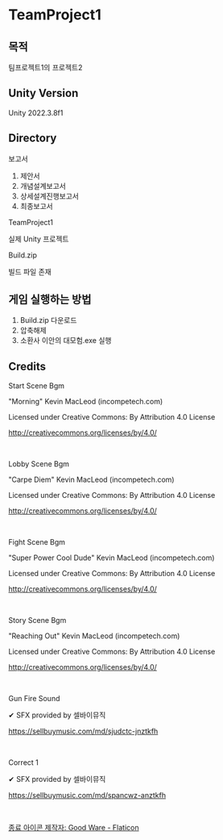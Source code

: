 # TeamProject1

## 목적

팀프로젝트1의 프로젝트2

## Unity Version

Unity 2022.3.8f1

## Directory

보고서

1. 제안서
2. 개념설계보고서
3. 상세설계진행보고서
4. 최종보고서

TeamProject1

실제 Unity 프로젝트

Build.zip

빌드 파일 존재

## 게임 실행하는 방법

1. Build.zip 다운로드
2. 압축해제
3. 소환사 이안의 대모험.exe 실행

## Credits

Start Scene Bgm

"Morning" Kevin MacLeod (incompetech.com)

Licensed under Creative Commons: By Attribution 4.0 License

http://creativecommons.org/licenses/by/4.0/

<br/>

Lobby Scene Bgm

"Carpe Diem" Kevin MacLeod (incompetech.com)

Licensed under Creative Commons: By Attribution 4.0 License

http://creativecommons.org/licenses/by/4.0/

<br/>

Fight Scene Bgm

"Super Power Cool Dude" Kevin MacLeod (incompetech.com)

Licensed under Creative Commons: By Attribution 4.0 License

http://creativecommons.org/licenses/by/4.0/

<br/>

Story Scene Bgm

"Reaching Out" Kevin MacLeod (incompetech.com)

Licensed under Creative Commons: By Attribution 4.0 License

http://creativecommons.org/licenses/by/4.0/

<br/>

Gun Fire Sound

✔ SFX provided by 셀바이뮤직

https://sellbuymusic.com/md/sjudctc-jnztkfh

<br/>

Correct 1

✔ SFX provided by 셀바이뮤직

https://sellbuymusic.com/md/spancwz-anztkfh

<br/>

<a href="https://www.flaticon.com/kr/free-icons/" title="종료 아이콘">종료 아이콘  제작자: Good Ware - Flaticon</a>
